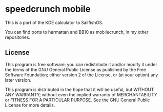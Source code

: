 speedcrunch mobile
==================

This is a port of the KDE calculator to SailfishOS.

You can find ports to harmattan and BB10 as mobilecrunch, in my other repositories.

License
-------

This program is free software; you can redistribute it and/or modify it under the terms of the GNU General Public License as published by the Free Software Foundation; either version 2 of the License, or (at your option) any later version.

This program is distributed in the hope that it will be useful, but WITHOUT ANY WARRANTY; without even the implied warranty of MERCHANTABILITY or FITNESS FOR A PARTICULAR PURPOSE. See the GNU General Public License for more details.
